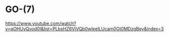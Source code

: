 # GO-(7)

https://www.youtube.com/watch?v=qOHUyQvod0I&list=PLbsHZ6ViVQb0wleeILUcam0Gt0MDzgBey&index=3
